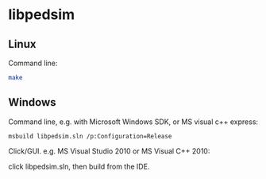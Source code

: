 libpedsim
=========

## Linux

Command line:

```bash
make
```

## Windows

Command line, e.g. with Microsoft Windows SDK, or MS visual c++ express:

```
msbuild libpedsim.sln /p:Configuration=Release
```

Click/GUI. e.g. MS Visual Studio 2010 or MS Visual C++ 2010:

click libpedsim.sln, then build from the IDE.

